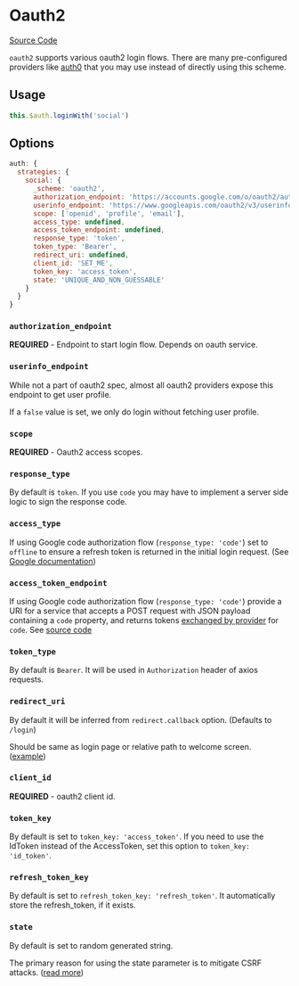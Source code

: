# Oauth2

[Source Code](https://github.com/nuxt-community/auth-module/blob/master/lib/schemes/oauth2.js)

`oauth2` supports various oauth2 login flows. There are many pre-configured providers like [auth0](../providers/auth0.md) that you may use instead of directly using this scheme.

## Usage

```js
this.$auth.loginWith('social')
```

## Options

```js
auth: {
  strategies: {
    social: {
      _scheme: 'oauth2',
      authorization_endpoint: 'https://accounts.google.com/o/oauth2/auth',
      userinfo_endpoint: 'https://www.googleapis.com/oauth2/v3/userinfo',
      scope: ['openid', 'profile', 'email'],
      access_type: undefined,
      access_token_endpoint: undefined,
      response_type: 'token',
      token_type: 'Bearer',
      redirect_uri: undefined,
      client_id: 'SET_ME',
      token_key: 'access_token',
      state: 'UNIQUE_AND_NON_GUESSABLE'
    }
  }
}
```

### `authorization_endpoint`

**REQUIRED** - Endpoint to start login flow. Depends on oauth service.

### `userinfo_endpoint`

While not a part of oauth2 spec, almost all oauth2 providers expose this endpoint to get user profile.

If a `false` value is set, we only do login without fetching user profile.

### `scope`

**REQUIRED** -  Oauth2 access scopes.

### `response_type`

By default is `token`. If you use `code` you may have to implement a server side logic to sign the response code.

### `access_type`

If using Google code authorization flow (`response_type: 'code'`) set to `offline` to ensure a refresh token is returned in the initial login request. (See [Google documentation](https://developers.google.com/identity/protocols/OpenIDConnect#refresh-tokens))

### `access_token_endpoint`

If using Google code authorization flow (`response_type: 'code'`) provide a URI for a service that accepts a POST request with JSON payload containing a `code` property, and returns tokens [exchanged by provider](https://developers.google.com/identity/protocols/OpenIDConnect#exchangecode) for `code`. See [source code](https://github.com/nuxt-community/auth-module/blob/master/lib/schemes/oauth2.js)

### `token_type`

By default is `Bearer`. It will be used in `Authorization` header of axios requests.

### `redirect_uri`

By default it will be inferred from `redirect.callback` option. (Defaults to `/login`)

Should be same as login page or relative path to welcome screen. ([example](https://github.com/nuxt-community/auth-module/blob/dev/demo/pages/callback.vue))

### `client_id`

**REQUIRED** - oauth2 client id.

### `token_key`

By default is set to `token_key: 'access_token'`. If you need to use the IdToken instead of the AccessToken, set this option to `token_key: 'id_token'`.

### `refresh_token_key`

By default is set to `refresh_token_key: 'refresh_token'`. It automatically store the refresh_token, if it exists.

### `state`

By default is set to random generated string.

The primary reason for using the state parameter is to mitigate CSRF attacks. ([read more](https://auth0.com/docs/protocols/oauth2/oauth-state))
